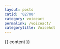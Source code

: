 ```yaml
---
layout: posts
catid: '02700'
category: voiceact
permalink: /voiceact/
categorytitle: VoiceAct
---
```


{{ content }}